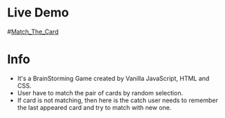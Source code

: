 #  Live Demo 
  #[Match_The_Card](https://match-the-card.adityajanardan.repl.co)

#  Info
   - It's a BrainStorming Game created by Vanilla JavaScript, HTML and CSS.
   - User have to match the pair of cards by random selection.
   - If card is not matching, then here is the catch user needs to remember the last appeared card and try to match with new one.
   
